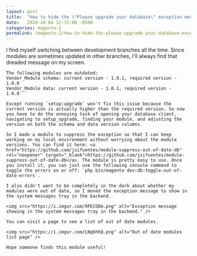 ```yaml
---
layout: post
title:  "How to hide the \"Please upgrade your database\" exception message"
date:   2018-10-04 12:31:00 -0500
categories: magento-2
permalink: /magento-2/how-to-hide-the-please-upgrade-your-database-exception-message
---
```

I find myself switching between development branches all the time. Since modules are sometimes updated in other branches, I'll always find that dreaded message on my screen.

```Please upgrade your database: Run "bin/magento setup:upgrade" from the Magento root directory. 
The following modules are outdated:
Vendor_Module schema: current version - 1.0.1, required version - 1.0.0
Vendor_Module data: current version - 1.0.1, required version - 1.0.0```

Except running `setup:upgrade` won't fix this issue because the current version is actually higher than the required version. So now you have to do the annoying task of opening your database client, navigating to setup_upgrade, finding your module, and adjusting the version on both the schema and data version columns.

So I made a module to suppress the exception so that I can keep working on my local environment without worrying about the module versions. You can find it here: <a href="https://github.com/jsifuentes/module-suppress-out-of-date-db" rel="noopener" target="_blank">https://github.com/jsifuentes/module-suppress-out-of-date-db</a>. The module is pretty easy to use. Once you install it, you can just use the following console command to toggle the errors on or off: `php bin/magento dev:db:toggle-out-of-date-errors`.

I also didn't want to be completely in the dark about whether my modules were out of date, so I moved the exception message to show in the system messages tray in the backend.

<img src="https://i.imgur.com/9PECODm.png" alt="Exception message showing in the system messages tray in the backend." />

You can visit a page to see a list of out of date modules.

<img src="https://i.imgur.com/LNqbhhQ.png" alt="Out of date modules list page" />

Hope someone finds this module useful!
